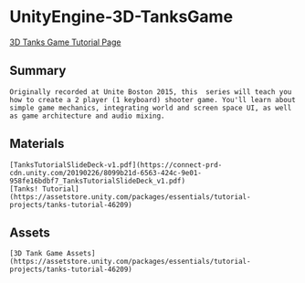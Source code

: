 # UnityEngine-3D-TanksGame
 [3D Tanks Game Tutorial Page](https://learn.unity.com/project/adventure-game-tutorial)

## Summary
	Originally recorded at Unite Boston 2015, this  series will teach you how to create a 2 player (1 keyboard) shooter game. You'll learn about simple game mechanics, integrating world and screen space UI, as well as game architecture and audio mixing.

## Materials
	[TanksTutorialSlideDeck-v1.pdf](https://connect-prd-cdn.unity.com/20190226/8099b21d-6563-424c-9e01-958fe16bdbf7_TanksTutorialSlideDeck_v1.pdf)
	[Tanks! Tutorial](https://assetstore.unity.com/packages/essentials/tutorial-projects/tanks-tutorial-46209)

## Assets
	[3D Tank Game Assets](https://assetstore.unity.com/packages/essentials/tutorial-projects/tanks-tutorial-46209)